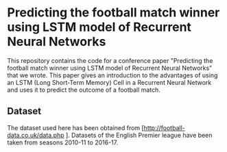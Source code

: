# Predicting the football match winner using LSTM model of Recurrent Neural Networks

This repository contains the code for a conference paper "Predicting the football match winner using LSTM model of Recurrent Neural Networks" that we wrote. This paper gives an introduction to the advantages of using an LSTM (Long Short-Term Memory) Cell in a Recurrent Neural Network and uses it to predict the outcome of a football match.

## Dataset 

The dataset used here has been obtained from [http://football-data.co.uk/data.php ]. Datasets of the English Premier league have been taken from seasons 2010-11 to 2016-17.